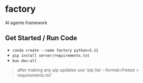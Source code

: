 # factory

AI agents framework

## Get Started / Run Code

- `conda create --name factory python=3.11`
- `pip install server/requirements.txt`
- `bun dev:all`

> after making any pip updates use 'pip list --format=freeze > requirements.txt'

